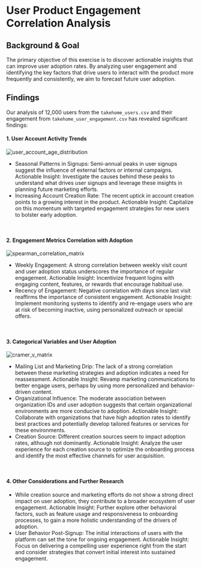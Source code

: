 # User Product Engagement Correlation Analysis

## Background & Goal
The primary objective of this exercise is to discover actionable insights that can improve user adoption rates. By analyzing user engagement and identifying the key factors that drive users to interact with the product more frequently and consistently, we aim to forecast future user adoption.

## Findings
Our analysis of 12,000 users from the `takehome_users.csv` and their engagement from `takehome_user_engagement.csv` has revealed significant findings:

#### 1. User Account Activity Trends
![user_account_age_distribution](https://github.com/clement-hironimus/bootcamp-correlation-analysis/assets/62453600/419bc8b1-5676-4515-9c43-6c8dfaf97ccf)

- Seasonal Patterns in Signups: Semi-annual peaks in user signups suggest the influence of external factors or internal campaigns. Actionable Insight: Investigate the causes behind these peaks to understand what drives user signups and leverage these insights in planning future marketing efforts.
- Increasing Account Creation Rate: The recent uptick in account creation points to a growing interest in the product. Actionable Insight: Capitalize on this momentum with targeted engagement strategies for new users to bolster early adoption.

&nbsp;
#### 2. Engagement Metrics Correlation with Adoption
![spearman_correlation_matrix](https://github.com/clement-hironimus/bootcamp-correlation-analysis/assets/62453600/bd6402ca-b81d-4734-a417-e1a0f3f0e7f4)

- Weekly Engagement: A strong correlation between weekly visit count and user adoption status underscores the importance of regular engagement. Actionable Insight: Incentivize frequent logins with engaging content, features, or rewards that encourage habitual use.
- Recency of Engagement: Negative correlation with days since last visit reaffirms the importance of consistent engagement. Actionable Insight: Implement monitoring systems to identify and re-engage users who are at risk of becoming inactive, using personalized outreach or special offers.

&nbsp;
#### 3. Categorical Variables and User Adoption
![cramer_v_matrix](https://github.com/clement-hironimus/bootcamp-correlation-analysis/assets/62453600/ea08b041-b984-4758-8207-cf2ee4ffc5c0)

- Mailing List and Marketing Drip: The lack of a strong correlation between these marketing strategies and adoption indicates a need for reassessment. Actionable Insight: Revamp marketing communications to better engage users, perhaps by using more personalized and behavior-driven content.
- Organizational Influence: The moderate association between organization IDs and user adoption suggests that certain organizational environments are more conducive to adoption. Actionable Insight: Collaborate with organizations that have high adoption rates to identify best practices and potentially develop tailored features or services for these environments.
- Creation Source: Different creation sources seem to impact adoption rates, although not dominantly. Actionable Insight: Analyze the user experience for each creation source to optimize the onboarding process and identify the most effective channels for user acquisition.

&nbsp;
#### 4. Other Considerations and Further Research

- While creation source and marketing efforts do not show a strong direct impact on user adoption, they contribute to a broader ecosystem of user engagement. Actionable Insight: Further explore other behavioral factors, such as feature usage and responsiveness to onboarding processes, to gain a more holistic understanding of the drivers of adoption.
- User Behavior Post-Signup: The initial interactions of users with the platform can set the tone for ongoing engagement. Actionable Insight: Focus on delivering a compelling user experience right from the start and consider strategies that convert initial interest into sustained engagement.

